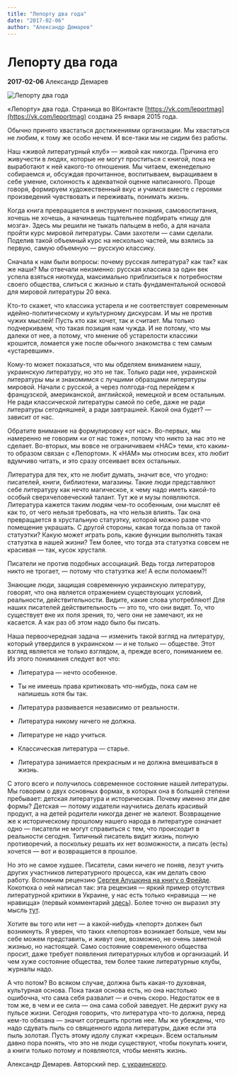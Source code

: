 ```yaml
---
title: "Лепорту два года"
date: "2017-02-06"
author: "Александр Демарев"
---
```


# Лепорту два года

**2017-02-06** Александр Демарев

![Лепорту два года](https://i0.wp.com/www.leport.com.ua/wp-content/uploads/2017/01/DNYUHA2-10902.jpg)

«Лепорту» два года. Страница во ВКонтакте [https://vk.com/leportmag](https://vk.com/leportmag) создана 25 января 2015 года.

Обычно принято хвастаться достижениями организации. Мы хвастаться не любим, к тому же особо нечем. И все-таки мы не сидим без работы.

Наш «живой литературный клуб» — живой как никогда. Причина его живучести в людях, которые не могут проститься с книгой, пока не выработают к ней какого-то отношения. Мы читаем, еженедельно собираемся и, обсуждая прочитанное, воспитываем, выращиваем в себе умение, склонность к адекватной оценке написанного. Проще говоря, формируем художественный вкус и учимся вместе с героями произведений чувствовать и переживать, понимать жизнь.

Когда книга превращается в инструмент познания, самовоспитания, хочешь не хочешь, а начинаешь тщательнее подбирать «пищу для мозга». Здесь мы решили не тыкать пальцем в небо, а для начала пройти курс мировой литературы. Сами захотели — сами сделали. Поделив такой объемный курс на несколько частей, мы взялись за первую, самую объемную — русскую классику.

Сначала к нам были вопросы: почему русская литература? как так? как же наши? Мы отвечали неизменно: русская классика за один век успела взяться ниоткуда, максимально приблизиться к потребностям своего общества, слиться с жизнью и стать фундаментальной основой для мировой литературы 20 века.

Кто-то скажет, что классика устарела и не соответствует современным идейно-политическому и культурному дискурсам. И мы не против чужих мыслей! Пусть кто как хочет, так и считает. Мы только подчеркиваем, что такая позиция нам чужда. И не потому, что мы далеки от нее, а потому, что мнение об устарелости классики крошится, ломается уже после обычного знакомства с тем самым «устаревшим».

Кому-то может показаться, что мы обделяем вниманием нашу, украинскую литературу, но это не так. Только ради нее, украинской литературы мы и знакомимся с лучшими образцами литературы мировой. Начали с русской, а через полгода-год перейдем к французской, американской, английской, немецкой и всем остальным. Не ради классической литературы самой по себе, даже не ради литературы сегодняшней, а ради завтрашней. Какой она будет? — зависит от нас.

Обратите внимание на формулировку «от нас». Во-первых, мы намеренно не говорим «и от нас тоже», потому что никто за нас это не сделает. Во-вторых, мы вовсе не ограничиваем «НАС» теми, кто каким-то образом связан с «Лепортом». К «НАМ» мы относим всех, кто любит вдумчиво читать, и это сразу отсеивает всех остальных.

Литература для тех, кто не любит думать, значит все, что угодно: писателей, книги, библиотеки, магазины. Такие люди представляют себе литературу как нечто магическое, к чему надо иметь какой-то особый сверхчеловеческий талант. Тут же и музы появляются. Литература кажется таким людям чем-то особенным, они мыслят её как то, от чего нельзя требовать, на что нельзя влиять. Так она превращается в хрустальную статуэтку, которой можно разве что помещение украшать. С другой стороны, какая тогда польза от такой статуэтки? Какую может играть роль, какие функции выполнять такая статуэтка в нашей жизни? Тем более, что тогда эта статуэтка совсем не красивая — так, кусок хрусталя.

Писатели не против подобных ассоциаций. Ведь тогда литераторов никто не трогает, — потому что статуэтка же! А если поломаем?!

Знающие люди, защищая современную украинскую литературу, говорят, что она является отражением существующих условий, реальности, действительности. Видите, какие слова употребляют! Для наших писателей действительность — это то, что они видят. То, что существует вне их поля зрения, то, чего они не замечают, их не касается. А как раз об этом надо было бы писать.

Наша первоочередная задача — изменить такой взгляд на литературу, который утвердился в украинском — и не только — обществе. Этот взгляд является не только взглядом, а, прежде всего, пониманием ее. Из этого понимания следует вот что:

* Литература — нечто особенное.

* Ты не имеешь права критиковать что-нибудь, пока сам не напишешь хотя бы так.

* Литература развивается независимо от реальности.

* Литература никому ничего не должна.

* Литературе не надо учиться.

* Классическая литература — старье.

* Литература занимается прекрасным и не должна вмешиваться в жизнь.

С этого всего и получилось современное состояние нашей литературы. Мы говорим о двух основных формах, в которых она в большей степени пребывает: детская литература и историческая. Почему именно эти две формы? Детская — потому издатели научились делать красивый продукт, а на детей родители никогда денег не жалеют. Возвращение же к историческому прошлому нашего народа в литературе означает одно — писатели не могут справиться с тем, что происходит в реальности сегодня. Типичный писатель видит жизнь, полную противоречий, а поскольку решать их нет возможности, а писать (есть) хочется — вот и возвращается в прошлое.

Но это не самое худшее. Писатели, сами ничего не поняв, лезут учить других участников литературного процесса, как им делать свою работу. Вспомним рецензию [Сергея Алушкина на книгу о Фрейде](http://www.leport.com.ua/apologiya-bulvarnogo-romanu/). Кокотюха о ней написал так: эта рецензия — яркий пример отсутствия литературной критики в Украине, у нас есть только «нравицца — не нравицца» (первый комментарий [здесь](https://www.facebook.com/permalink.php?story_fbid=562525040609418&id=100005557801444)). Более точно он выразил эту мысль [тут](https://www.facebook.com/permalink.php?story_fbid=10153906762986851&id=717896850).

Хотите вы того или нет — а какой-нибудь «лепорт» должен был возникнуть. Я уверен, что таких «лепортов» возникает больше, чем мы себе можем представить, и живут они, возможно, не очень заметной жизнью, но настоящей. Само состояние современного общества просит, даже требует появления литературных клубов и организаций. И чем хуже состояние общества, тем более такие литературные клубы, журналы надо.

А что потом? Во всяком случае, должна быть какая-то духовная, культурная основа. Пока такая основа есть, но она настолько ошибочна, что сама себя развалит — и очень скоро. Недостаток ее в том же, в чем и ее сила — она сама собой заведует. Не держит руку на пульсе жизни. Сегодня говорить, что литература что-то должна, перед кем-то обязана — значит согрешить против нее. Мы же убеждены, что надо сдувать пыль со священного идола литературы, даже если эта пыль золотая. Пусть этому идолу служат «жрецы». Всем остальным давно пора понять, что это не люди существуют, чтобы покупать книги, а книги только потому и появляются, чтобы менять жизнь.

Александр Демарев. Авторский пер. [с украинского](http://www.leport.com.ua/leportu-dva-roky/).